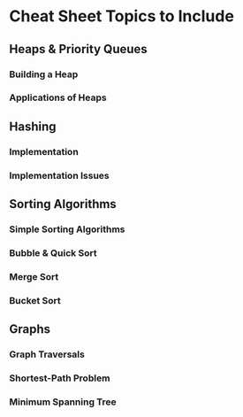 # Cheat Sheet Topics to Include

## Heaps & Priority Queues


### Building a Heap


### Applications of Heaps


## Hashing


### Implementation


### Implementation Issues


## Sorting Algorithms


### Simple Sorting Algorithms


### Bubble & Quick Sort


### Merge Sort


### Bucket Sort


## Graphs


### Graph Traversals


### Shortest-Path Problem


### Minimum Spanning Tree
